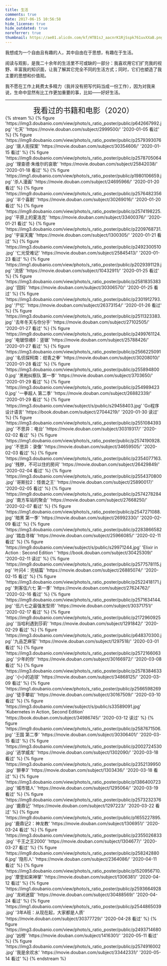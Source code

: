```yaml
---
title: 生活
comments: true
date: 2017-06-15 10:56:58
hide_license: true
hide_outdated: true
noreferrer: true
thumbnail: https://ae01.alicdn.com/kf/HTB1sJ_aacnrK1RjSspk761uvXXaB.png
---
```


我想成为一个自由且有趣的人，其中自由在于思想，有趣在于生活。

阅读与观影，是我二十余年的生活里不可或缺的一部分：我喜欢用它们扩充我的视野、丰富我的知识面，让我了解其它完全不同的生活方式；同时，它们也塑造了我主要的思想和价值观。

我不愿在工作上耗费太多精力（我并没有把写代码当成一份工作），因为对我来说，生命中显然有比工作更加重要的事，比如——好好生活。

---
<center><font size=5>我看过的书籍和电影（2020）</font></center>
{% stream %}
{% figure 'https://img3.doubanio.com/view/photo/s_ratio_poster/public/p642667992.jpg' '七天' 'https://movie.douban.com/subject/2999500/' '2020-01-05 看过' %}
{% figure 'https://img9.doubanio.com/view/photo/s_ratio_poster/public/p2579393076.jpg' '唐人街探案' 'https://movie.douban.com/subject/30354606/' '2020-01-15 看过' %}
{% figure 'https://img9.doubanio.com/view/photo/s_ratio_poster/public/p2578705064.jpg' '理查德·朱维尔的哀歌' 'https://movie.douban.com/subject/25842038/' '2020-01-18 看过' %}
{% figure 'https://img1.doubanio.com/view/photo/s_ratio_poster/public/p1980106659.jpg' '杀人漫画' 'https://movie.douban.com/subject/24695966/' '2020-01-20 看过' %}
{% figure 'https://img9.doubanio.com/view/photo/s_ratio_poster/public/p2576482356.jpg' '半个喜剧' 'https://movie.douban.com/subject/30269016/' '2020-01-20 看过' %}
{% figure 'https://img9.doubanio.com/view/photo/s_ratio_poster/public/p2574198225.jpg' '平原上的夏洛克' 'https://movie.douban.com/subject/33400376/' '2020-01-21 看过' %}
{% figure 'https://img3.doubanio.com/view/photo/s_ratio_poster/public/p2209768731.jpg' '宇宙天魔' 'https://movie.douban.com/subject/1300305/' '2020-01-21 看过' %}
{% figure 'https://img3.doubanio.com/view/photo/s_ratio_poster/public/p2492300510.jpg' '仁光受难记' 'https://movie.douban.com/subject/25845413/' '2020-01-23 看过' %}
{% figure 'https://img1.doubanio.com/view/photo/s_ratio_poster/public/p2029391129.jpg' '流感' 'https://movie.douban.com/subject/10432911/' '2020-01-25 看过' %}
{% figure 'https://img3.doubanio.com/view/photo/s_ratio_poster/public/p2581835383.jpg' '囧妈' 'https://movie.douban.com/subject/30306570/' '2020-01-25 看过' %}
{% figure 'https://img3.doubanio.com/view/photo/s_ratio_poster/public/p2301912793.jpg' '尸忆' 'https://movie.douban.com/subject/26373154/' '2020-01-26 看过' %}
{% figure 'https://img3.doubanio.com/view/photo/s_ratio_poster/public/p2511323383.jpg' '去年冬天与你分手' 'https://movie.douban.com/subject/27102505/' '2020-01-27 看过' %}
{% figure 'https://img9.doubanio.com/view/photo/s_ratio_poster/public/p2499761124.jpg' '电锯惊魂8：竖锯' 'https://movie.douban.com/subject/25788426/' '2020-01-27 看过' %}
{% figure 'https://img3.doubanio.com/view/photo/s_ratio_poster/public/p2566225091.jpg' '名侦探柯南：绀青之拳' 'https://movie.douban.com/subject/30208010/' '2020-01-28 看过' %}
{% figure 'https://img3.doubanio.com/view/photo/s_ratio_poster/public/p2558948000.jpg' '黑袍纠察队 第一季' 'https://movie.douban.com/subject/3703650/' '2020-01-29 看过' %}
{% figure 'https://img3.doubanio.com/view/photo/s_ratio_poster/public/p2549894230.jpg' '一拳超人 第二季' 'https://movie.douban.com/subject/26882339/' '2020-01-29 看过' %}
{% figure 'https://img3.doubanio.com/view/subject/s/public/s29458403.jpg' 'Go程序设计语言' 'https://book.douban.com/subject/27044219/' '2020-01-30 读过' %}
{% figure 'https://img3.doubanio.com/view/photo/s_ratio_poster/public/p2551084393.jpg' '不思异：电台' 'https://movie.douban.com/subject/30319317/' '2020-02-02 看过' %}
{% figure 'https://img1.doubanio.com/view/photo/s_ratio_poster/public/p2574190928.jpg' '不思异：录像' 'https://movie.douban.com/subject/34659505/' '2020-02-03 看过' %}
{% figure 'https://img3.doubanio.com/view/photo/s_ratio_poster/public/p2354077163.jpg' '残秽，不可以住的房间' 'https://movie.douban.com/subject/26429849/' '2020-02-04 看过' %}
{% figure 'https://img3.doubanio.com/view/photo/s_ratio_poster/public/p2554370800.jpg' '哥斯拉2：怪兽之王' 'https://movie.douban.com/subject/25890017/' '2020-02-05 看过' %}
{% figure 'https://img9.doubanio.com/view/photo/s_ratio_poster/public/p2574278284.jpg' '南方车站的聚会' 'https://movie.douban.com/subject/27668250/' '2020-02-07 看过' %}
{% figure 'https://img1.doubanio.com/view/photo/s_ratio_poster/public/p2547271088.jpg' '暗黑 第一季' 'https://movie.douban.com/subject/26992330/' '2020-02-09 看过' %}
{% figure 'https://img3.doubanio.com/view/photo/s_ratio_poster/public/p2283866582.jpg' '踏血寻梅' 'https://movie.douban.com/subject/25966085/' '2020-02-11 看过' %}
{% figure 'https://img9.doubanio.com/view/subject/s/public/s29971244.jpg' 'Elixir in Action : Second Edition ' 'https://book.douban.com/subject/30425309/' '2020-02-11 读过' %}
{% figure 'https://img9.doubanio.com/view/photo/s_ratio_poster/public/p2577578115.jpg' '叶问4：完结篇' 'https://movie.douban.com/subject/26885074/' '2020-02-15 看过' %}
{% figure 'https://img3.doubanio.com/view/photo/s_ratio_poster/public/p2522418171.jpg' '刺客伍六七 第一季' 'https://movie.douban.com/subject/27624762/' '2020-02-16 看过' %}
{% figure 'https://img9.doubanio.com/view/photo/s_ratio_poster/public/p2571634144.jpg' '伍六七之最强发型师' 'https://movie.douban.com/subject/30371751/' '2020-02-17 看过' %}
{% figure 'https://img9.doubanio.com/view/photo/s_ratio_poster/public/p2172960925.jpg' '当哈利遇到莎莉' 'https://movie.douban.com/subject/1291842/' '2020-02-29 看过' %}
{% figure 'https://img3.doubanio.com/view/photo/s_ratio_poster/public/p648370300.jpg' '九品芝麻官' 'https://movie.douban.com/subject/1297518/' '2020-03-01 看过' %}
{% figure 'https://img3.doubanio.com/view/photo/s_ratio_poster/public/p2572166063.jpg' '少年的你' 'https://movie.douban.com/subject/30166972/' '2020-03-08 看过' %}
{% figure 'https://img3.doubanio.com/view/photo/s_ratio_poster/public/p2578384633.jpg' '小小的追球' 'https://movie.douban.com/subject/34868125/' '2020-03-09 看过' %}
{% figure 'https://img1.doubanio.com/view/photo/s_ratio_poster/public/p2566598269.jpg' '徒手攀岩' 'https://movie.douban.com/subject/30167509/' '2020-03-10 看过' %}
{% figure 'https://img3.doubanio.com/view/subject/s/public/s33589091.jpg' 'Kubernetes in Action, Second Edition' 'https://book.douban.com/subject/34986745/' '2020-03-12 读过' %}
{% figure 'https://img9.doubanio.com/view/photo/s_ratio_poster/public/p2587671506.jpg' '王国 第二季' 'https://movie.douban.com/subject/30306401/' '2020-03-15 看过' %}
{% figure 'https://img3.doubanio.com/view/photo/s_ratio_poster/public/p2002724530.jpg' '逃学威龙' 'https://movie.douban.com/subject/1302090/' '2020-03-18 看过' %}
{% figure 'https://img3.doubanio.com/view/photo/s_ratio_poster/public/p2352139950.jpg' '醉拳3' 'https://movie.douban.com/subject/1303436/' '2020-03-18 看过' %}
{% figure 'https://img3.doubanio.com/view/photo/s_ratio_poster/public/p1386400723.jpg' '城市猎人' 'https://movie.douban.com/subject/1295064/' '2020-03-19 看过' %}
{% figure 'https://img9.doubanio.com/view/photo/s_ratio_poster/public/p2573232376.jpg' '鹿鼎记' 'https://movie.douban.com/subject/1297223/' '2020-03-22 看过' %}
{% figure 'https://img9.doubanio.com/view/photo/s_ratio_poster/public/p1655227895.jpg' '鹿鼎记2：神龙教' 'https://movie.douban.com/subject/1306951/' '2020-03-24 看过' %}
{% figure 'https://img3.doubanio.com/view/photo/s_ratio_poster/public/p2355026833.jpg' '千王之王2000' 'https://movie.douban.com/subject/1304677/' '2020-03-27 看过' %}
{% figure 'https://img9.doubanio.com/view/photo/s_ratio_poster/public/p2582428806.jpg' '隐形人' 'https://movie.douban.com/subject/2364086/' '2020-04-11 看过' %}
{% figure 'https://img3.doubanio.com/view/photo/s_ratio_poster/public/p1520956710.jpg' '摩登如来神掌' 'https://movie.douban.com/subject/1306381/' '2020-04-12 看过' %}
{% figure 'https://img1.doubanio.com/view/photo/s_ratio_poster/public/p2593664928.jpg' '龙岭迷窟' 'https://movie.douban.com/subject/30488569/' '2020-04-24 看过' %}
{% figure 'https://img1.doubanio.com/view/photo/s_ratio_poster/public/p2544865039.jpg' '3年A班：从现在起，大家都是人质' 'https://movie.douban.com/subject/30377729/' '2020-04-28 看过' %}
{% figure 'https://img3.doubanio.com/view/photo/s_ratio_poster/public/p2493714680.jpg' '凶榜' 'https://movie.douban.com/subject/1416301/' '2020-05-11 看过' %}
{% figure 'https://img3.doubanio.com/view/photo/s_ratio_poster/public/p2574916002.jpg' '我是余欢水' 'https://movie.douban.com/subject/33442331/' '2020-05-14 看过' %}
{% endstream %}
